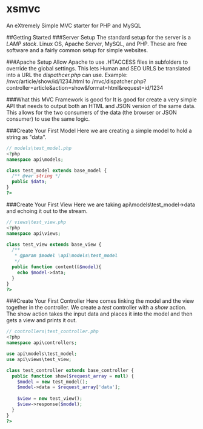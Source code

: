 # xsmvc
An eXtremely Simple MVC starter for PHP and MySQL

##Getting Started
###Server Setup
The standard setup for the server is a *LAMP stack*. Linux OS, Apache Server, MySQL, and PHP. These are free software and a fairly common setup for simple websites.

###Apache Setup
Allow Apache to use .HTACCESS files in subfolders to override the global settings. This lets Human and SEO URLS be translated into a URL the *dispathcer.php* can use. Example: /mvc/article/show/id/1234.html to /mvc/dispatcher.php?controller=article&action=show&format=html&request=id/1234

###What this MVC Framework is good for
It is good for create a very simple API that needs to output both an HTML and JSON version of the same data. This allows for the two consumers of the data (the browser or JSON consumer) to use the same logic.

###Create Your First Model
Here we are creating a simple model to hold a string as "data".
```php
// models\test_model.php
<?php
namespace api\models;

class test_model extends base_model {
  /** @var string */
  public $data;
}
?>
```

###Create Your First View
Here we are taking api\models\test_model->data and echoing it out to the stream.
```php
// views\test_view.php
<?php
namespace api\views;

class test_view extends base_view {
  /**
   * @param $model \api\models\test_model
   */
  public function content(&$model){
    echo $model->data;
  }
}
?>
```

###Create Your First Controller
Here comes linking the model and the view together in the controller. We create a *test* controller with a *show* action. The show action takes the input data and places it into the model and then gets a view and prints it out.
```php
// controllers\test_controller.php
<?php
namespace api\controllers;

use api\models\test_model;
use api\views\test_view;

class test_controller extends base_controller {
  public function show($request_array = null) {
    $model = new test_model();
    $model->data = $request_array['data'];
    
    $view = new test_view();
    $view->response($model);
  }
}
?>
```
